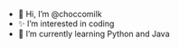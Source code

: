 - 👋 Hi, I’m @choccomilk
- ✨ I’m interested in coding
- 🌱 I’m currently learning Python and Java

<!---
choccomilk/choccomilk is a ✨ special ✨ repository because its `README.md` (this file) appears on your GitHub profile.
You can click the Preview link to take a look at your changes.
- 💞️ I’m looking to collaborate on ...
- 📫 How to reach me ...
--->

